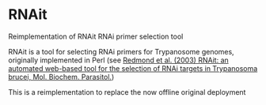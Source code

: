 # RNAit
Reimplementation of RNAit RNAi primer selection tool

RNAit is a tool for selecting RNAi primers for Trypanosome genomes, originally
implemented in Perl (see [Redmond et al. (2003) RNAit: an automated web-based
tool for the selection of RNAi targets in Trypanosoma brucei, Mol. Biochem.
Parasitol.](https://www.sciencedirect.com/science/article/pii/S0166685103000458?via%3Dihub))

This is a reimplementation to replace the now offline original deployment